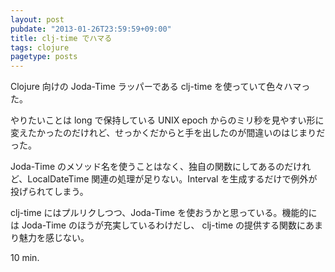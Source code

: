 ```yaml
---
layout: post
pubdate: "2013-01-26T23:59:59+09:00"
title: clj-time でハマる
tags: clojure
pagetype: posts
---
```

Clojure 向けの Joda-Time ラッパーである clj-time を使っていて色々ハマった。

やりたいことは long で保持している UNIX epoch からのミリ秒を見やすい形に変えたかったのだけれど、せっかくだからと手を出したのが間違いのはじまりだった。

Joda-Time のメソッド名を使うことはなく、独自の関数にしてあるのだけれど、LocalDateTime 関連の処理が足りない。Interval を生成するだけで例外が投げられてしまう。

clj-time にはプルリクしつつ、Joda-Time を使おうかと思っている。機能的には Joda-Time のほうが充実しているわけだし、 clj-time の提供する関数にあまり魅力を感じない。

10 min.

